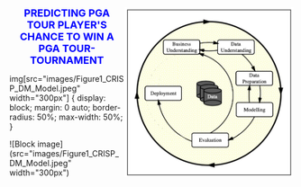 <div position= relative>
<img src="images/Figure1_CRISP_DM_Model.jpeg" width="300px" align="right" border-radius= "50%">
  <h1 style='color:blue;font-size:18px;text-align: center;'> PREDICTING PGA TOUR PLAYER'S CHANCE TO WIN A PGA TOUR-TOURNAMENT</h1>
</div>


img[src="images/Figure1_CRISP_DM_Model.jpeg" width="300px"] {
  display: block;
  margin: 0 auto;
  border-radius: 50%;
  max-width: 50%;
}

![Block image](src="images/Figure1_CRISP_DM_Model.jpeg" width="300px")
